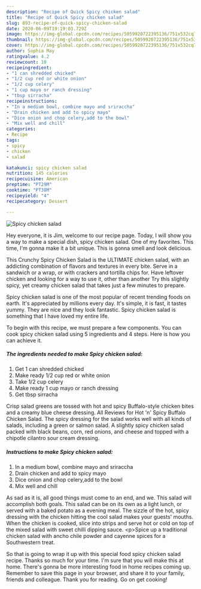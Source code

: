 ```yaml
---
description: "Recipe of Quick Spicy chicken salad"
title: "Recipe of Quick Spicy chicken salad"
slug: 893-recipe-of-quick-spicy-chicken-salad
date: 2020-06-09T19:19:03.729Z
image: https://img-global.cpcdn.com/recipes/5059920722395136/751x532cq70/spicy-chicken-salad-recipe-main-photo.jpg
thumbnail: https://img-global.cpcdn.com/recipes/5059920722395136/751x532cq70/spicy-chicken-salad-recipe-main-photo.jpg
cover: https://img-global.cpcdn.com/recipes/5059920722395136/751x532cq70/spicy-chicken-salad-recipe-main-photo.jpg
author: Sophia May
ratingvalue: 4.2
reviewcount: 10
recipeingredient:
- "1 can shredded chicked"
- "1/2 cup red or white onion"
- "1/2 cup celery"
- "1 cup mayo or ranch dressing"
- "tbsp sirracha"
recipeinstructions:
- "In a medium bowl, combine mayo and sriraccha"
- "Drain chicken and add to spicy mayo"
- "Dice onion and chop celery,add to the bowl"
- "Mix well and chill"
categories:
- Recipe
tags:
- spicy
- chicken
- salad

katakunci: spicy chicken salad 
nutrition: 145 calories
recipecuisine: American
preptime: "PT29M"
cooktime: "PT38M"
recipeyield: "4"
recipecategory: Dessert

---
```



![Spicy chicken salad](https://img-global.cpcdn.com/recipes/5059920722395136/751x532cq70/spicy-chicken-salad-recipe-main-photo.jpg)

Hey everyone, it is Jim, welcome to our recipe page. Today, I will show you a way to make a special dish, spicy chicken salad. One of my favorites. This time, I'm gonna make it a bit unique. This is gonna smell and look delicious.

This Crunchy Spicy Chicken Salad is the ULTIMATE chicken salad, with an addicting combination of flavors and textures in every bite. Serve in a sandwich or a wrap, or with crackers and tortilla chips for. Have leftover chicken and looking for a way to use it, other than another Try this slightly spicy, yet creamy chicken salad that takes just a few minutes to prepare.

Spicy chicken salad is one of the most popular of recent trending foods on earth. It's appreciated by millions every day. It's simple, it is fast, it tastes yummy. They are nice and they look fantastic. Spicy chicken salad is something that I have loved my entire life.


To begin with this recipe, we must prepare a few components. You can cook spicy chicken salad using 5 ingredients and 4 steps. Here is how you can achieve it.

<!--inarticleads1-->

##### The ingredients needed to make Spicy chicken salad:

1. Get 1 can shredded chicked
1. Make ready 1/2 cup red or white onion
1. Take 1/2 cup celery
1. Make ready 1 cup mayo or ranch dressing
1. Get tbsp sirracha


Crisp salad greens are tossed with hot and spicy Buffalo-style chicken bites and a creamy blue cheese dressing. All Reviews for Hot &#39;n&#39; Spicy Buffalo Chicken Salad. The spicy dressing for the salad works well with all kinds of salads, including a green or salmon salad. A slightly spicy chicken salad packed with black beans, corn, red onions, and cheese and topped with a chipotle cilantro sour cream dressing. 

<!--inarticleads2-->

##### Instructions to make Spicy chicken salad:

1. In a medium bowl, combine mayo and sriraccha
1. Drain chicken and add to spicy mayo
1. Dice onion and chop celery,add to the bowl
1. Mix well and chill


As sad as it is, all good things must come to an end, and we. This salad will accomplish both goals. This salad can be on its own as a light lunch, or served with a baked potato as a evening meal. The sizzle of the hot, spicy dressing with the chicken hitting the cool salad makes your guests&#39; mouths. When the chicken is cooked, slice into strips and serve hot or cold on top of the mixed salad with sweet chilli dipping sauce. &lt;p&gt;Spice up a traditional chicken salad with ancho chile powder and cayenne spices for a Southwestern treat. 

So that is going to wrap it up with this special food spicy chicken salad recipe. Thanks so much for your time. I'm sure that you will make this at home. There's gonna be more interesting food in home recipes coming up. Remember to save this page in your browser, and share it to your family, friends and colleague. Thank you for reading. Go on get cooking!
